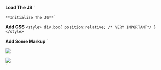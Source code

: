**Load The JS**
`<script src="jquery.js" type="text/javascript"></script>
<script src="count.js" type="text/javascript"></script>
`
**Initialize The JS**
`<script>
jQuery(document).ready(function($) {
  $('.box').count();
});
</script>`

**Add CSS**
`<style>
div.box{
position:relative; /* VERY IMPORTANT*/
}
</style>`

**Add Some Markup**
`<div class="box" count="398"><img src="email_folder.jpg"></div>
<div class="box" count="706"><img src="text_messages.jpg"></div>`
